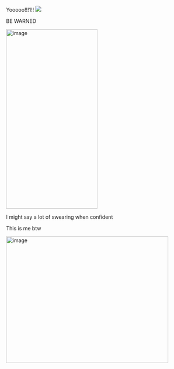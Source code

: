 Yooooo!!!1!!
![](https://64.media.tumblr.com/b3b14c533f7a2869db0a79d969da3511/e131f1ca24207db4-df/s250x400/7f80c7a82bd371edbc57740dab06a64bd20b8283.gifv)

BE WARNED

<img width="250" height="491" alt="image" src="https://github.com/user-attachments/assets/d9af8426-6567-451d-a77b-25775bfe688a" />

I might say a lot of swearing when confident

   This is me btw
   
<img width="444" height="346" alt="image" src="https://github.com/user-attachments/assets/bb102872-24fa-461a-9d2c-1f1427894218" />
